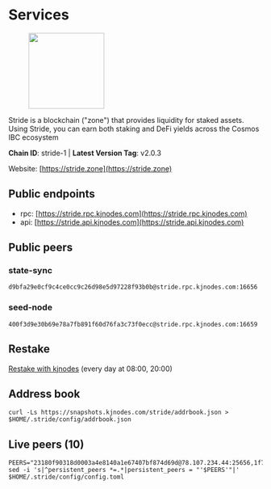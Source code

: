 # Services

<figure><img src="https://raw.githubusercontent.com/kj89/testnet_manuals/main/pingpub/logos/stride.png" width="150" alt=""><figcaption></figcaption></figure>

Stride is a blockchain ("zone") that provides liquidity for staked assets.  Using Stride, you can earn both staking and DeFi yields across the Cosmos IBC ecosystem

**Chain ID**: stride-1 | **Latest Version Tag**: v2.0.3

Website: [https://stride.zone](https://stride.zone)

## Public endpoints

* rpc: [https://stride.rpc.kjnodes.com](https://stride.rpc.kjnodes.com)
* api: [https://stride.api.kjnodes.com](https://stride.api.kjnodes.com)

## Public peers

### state-sync

```
d9bfa29e0cf9c4ce0cc9c26d98e5d97228f93b0b@stride.rpc.kjnodes.com:16656
```

### seed-node

```
400f3d9e30b69e78a7fb891f60d76fa3c73f0ecc@stride.rpc.kjnodes.com:16659
```

## Restake

[Restake with kjnodes](https://restake.app/stride/stridevaloper1j8gkhtllnp252l6g6zwzea30e7pvzqttr9768n) (every day at 08:00, 20:00)
## Address book
```
curl -Ls https://snapshots.kjnodes.com/stride/addrbook.json > $HOME/.stride/config/addrbook.json
```

## Live peers (10)
```
PEERS="23180f90318d0003a4e8140a1e67407bf874d69d@78.107.234.44:25656,1f78bdc1c2e2268185dac25fa076f743d8bbd154@95.217.109.143:56656,d13d51e660dbd89d6660ac9b61957c5e727efdae@135.181.130.145:6000,d77e7918b9f9e21ee60a8e03075ca3e5f7353912@162.55.4.253:26656,6b615c7dde3e76de39474b7406bdde0ac0f31b79@23.88.69.22:28666,c4688bb34164eacacaa374bc7440b87986dd87ac@162.251.235.252:26656,b234b84e0c950b0377bec9c16d86f0adb1f3f9ef@176.9.155.55:26656,d9bfa29e0cf9c4ce0cc9c26d98e5d97228f93b0b@144.76.163.233:16656,04ea9eceee16db90872fee3fbef9ac50a87702c5@185.248.24.29:26656,64920ef07c20c22f26a2164ceae2aac60ec2840d@95.216.73.250:26656"
sed -i 's|^persistent_peers *=.*|persistent_peers = "'$PEERS'"|' $HOME/.stride/config/config.toml
```
